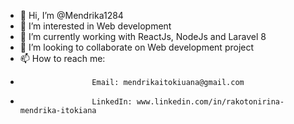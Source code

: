 - 👋 Hi, I’m @Mendrika1284
- 👀 I’m interested in Web development
- 🌱 I’m currently working with ReactJs, NodeJs and Laravel 8
- 💞️ I’m looking to collaborate on Web development project
- 📫 How to reach me: 
-                     Email: mendrikaitokiuana@gmail.com
-                     LinkedIn: www.linkedin.com/in/rakotonirina-mendrika-itokiana

<!---
Mendrika1284/Mendrika1284 is a ✨ special ✨ repository because its `README.md` (this file) appears on your GitHub profile.
You can click the Preview link to take a look at your changes.
--->
